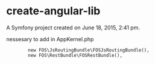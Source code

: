 create-angular-lib
==================

A Symfony project created on June 18, 2015, 2:41 pm.


nessesary to add in AppKernel.php

			new FOS\JsRoutingBundle\FOSJsRoutingBundle(),
			new FOS\RestBundle\FOSRestBundle(),